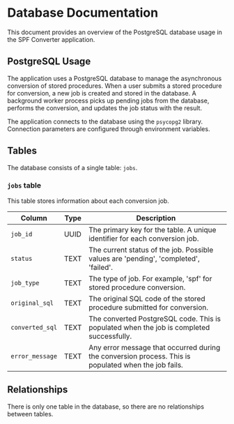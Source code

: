# Database Documentation

This document provides an overview of the PostgreSQL database usage in the SPF Converter application.

## PostgreSQL Usage

The application uses a PostgreSQL database to manage the asynchronous conversion of stored procedures. When a user submits a stored procedure for conversion, a new job is created and stored in the database. A background worker process picks up pending jobs from the database, performs the conversion, and updates the job status with the result.

The application connects to the database using the `psycopg2` library. Connection parameters are configured through environment variables.

## Tables

The database consists of a single table: `jobs`.

### `jobs` table

This table stores information about each conversion job.

| Column          | Type    | Description                                                                 |
|-----------------|---------|-----------------------------------------------------------------------------|
| `job_id`        | UUID    | The primary key for the table. A unique identifier for each conversion job. |
| `status`        | TEXT    | The current status of the job. Possible values are 'pending', 'completed', 'failed'. |
| `job_type`      | TEXT    | The type of job. For example, 'spf' for stored procedure conversion.        |
| `original_sql`  | TEXT    | The original SQL code of the stored procedure submitted for conversion.     |
| `converted_sql` | TEXT    | The converted PostgreSQL code. This is populated when the job is completed successfully. |
| `error_message` | TEXT    | Any error message that occurred during the conversion process. This is populated when the job fails. |

## Relationships

There is only one table in the database, so there are no relationships between tables.
